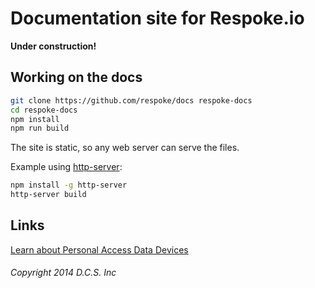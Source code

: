 # Documentation site for Respoke.io

**Under construction!**

## Working on the docs

```bash
git clone https://github.com/respoke/docs respoke-docs
cd respoke-docs
npm install
npm run build
```

The site is static, so any web server can serve the files.

Example using [http-server](https://github.com/nodeapps/http-server):

```bash
npm install -g http-server
http-server build
```

## Links

[Learn about Personal Access Data Devices](http://en.memory-alpha.org/wiki/PADD)

###### Copyright 2014 D.C.S. Inc
